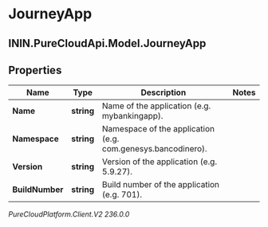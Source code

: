 # JourneyApp

## ININ.PureCloudApi.Model.JourneyApp

## Properties

|Name | Type | Description | Notes|
|------------ | ------------- | ------------- | -------------|
| **Name** | **string** | Name of the application (e.g. mybankingapp). | |
| **Namespace** | **string** | Namespace of the application (e.g. com.genesys.bancodinero). | |
| **Version** | **string** | Version of the application (e.g. 5.9.27). | |
| **BuildNumber** | **string** | Build number of the application (e.g. 701). | |



_PureCloudPlatform.Client.V2 236.0.0_
